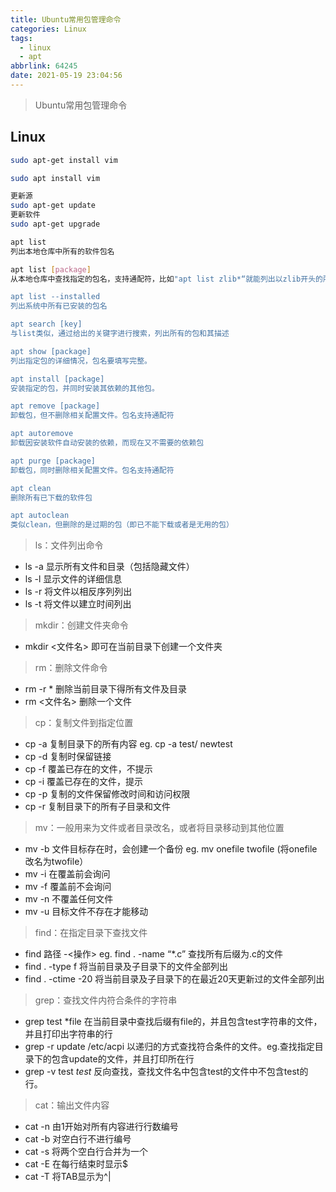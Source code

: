 ```yaml
---
title: Ubuntu常用包管理命令
categories: Linux
tags:
  - linux
  - apt
abbrlink: 64245
date: 2021-05-19 23:04:56 
---
```


> Ubuntu常用包管理命令

<!-- more -->

## Linux

```bash
sudo apt-get install vim

sudo apt install vim

更新源
sudo apt-get update
更新软件
sudo apt-get upgrade

apt list
列出本地仓库中所有的软件包名

apt list [package]
从本地仓库中查找指定的包名，支持通配符，比如"apt list zlib*“就能列出以zlib开头的所有包名

apt list --installed
列出系统中所有已安装的包名

apt search [key]
与list类似，通过给出的关键字进行搜索，列出所有的包和其描述

apt show [package]
列出指定包的详细情况，包名要填写完整。

apt install [package]
安装指定的包，并同时安装其依赖的其他包。

apt remove [package]
卸载包，但不删除相关配置文件。包名支持通配符

apt autoremove
卸载因安装软件自动安装的依赖，而现在又不需要的依赖包

apt purge [package]
卸载包，同时删除相关配置文件。包名支持通配符

apt clean
删除所有已下载的软件包

apt autoclean
类似clean，但删除的是过期的包（即已不能下载或者是无用的包）
```

>ls：文件列出命令

- ls -a 显示所有文件和目录（包括隐藏文件）
- ls -l 显示文件的详细信息
- ls -r 将文件以相反序列列出
- ls -t 将文件以建立时间列出

> mkdir：创建文件夹命令

- mkdir <文件名> 即可在当前目录下创建一个文件夹

> rm：删除文件命令

- rm -r * 删除当前目录下得所有文件及目录
- rm <文件名> 删除一个文件

> cp：复制文件到指定位置

- cp -a 复制目录下的所有内容 eg. cp -a test/ newtest
- cp -d 复制时保留链接
- cp -f 覆盖已存在的文件，不提示
- cp -i 覆盖已存在的文件，提示
- cp -p 复制的文件保留修改时间和访问权限
- cp -r 复制目录下的所有子目录和文件

> mv：一般用来为文件或者目录改名，或者将目录移动到其他位置

- mv -b 文件目标存在时，会创建一个备份 eg. mv onefile twofile (将onefile改名为twofile）
- mv -i 在覆盖前会询问
- mv -f 覆盖前不会询问
- mv -n 不覆盖任何文件
- mv -u 目标文件不存在才能移动

> find：在指定目录下查找文件

- find 路径 -<操作> eg. find . -name “*.c” 查找所有后缀为.c的文件
- find . -type f 将当前目录及子目录下的文件全部列出
- find . -ctime -20 将当前目录及子目录下的在最近20天更新过的文件全部列出

> grep：查找文件内符合条件的字符串

- grep test *file 在当前目录中查找后缀有file的，并且包含test字符串的文件，并且打印出字符串的行
- grep -r update /etc/acpi 以递归的方式查找符合条件的文件。eg.查找指定目录下的包含update的文件，并且打印所在行
- grep -v test *test* 反向查找，查找文件名中包含test的文件中不包含test的行。

> cat：输出文件内容

- cat -n 由1开始对所有内容进行行数编号
- cat -b 对空白行不进行编号
- cat -s 将两个空白行合并为一个
- cat -E 在每行结束时显示$
- cat -T 将TAB显示为^|
